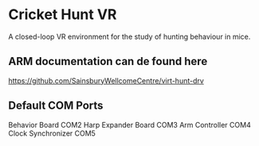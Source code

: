 # Cricket Hunt VR
A closed-loop VR environment for the study of hunting behaviour in mice.


## ARM documentation can de found here
https://github.com/SainsburyWellcomeCentre/virt-hunt-drv


## Default COM Ports
Behavior Board COM2
Harp Expander Board COM3
Arm Controller COM4
Clock Synchronizer COM5
